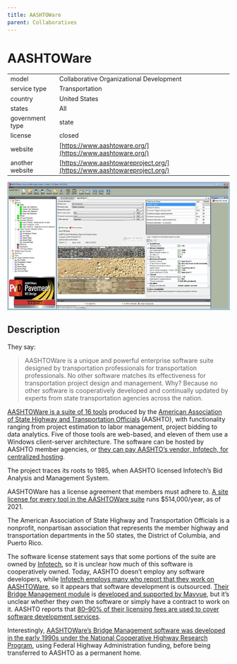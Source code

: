 ```yaml
---
title: AASHTOWare
parent: Collaboratives
---
```


# AASHTOWare

|                   |                                          |
|:------------------|:-----------------------------------------|
| model             | Collaborative Organizational Development
| service type      | Transportation
| country           | United States
| states            | All
| government type   | state
| license           | closed
| website           | [https://www.aashtoware.org/](https://www.aashtoware.org/)
| another website   | [https://www.aashtowareproject.org/](https://www.aashtowareproject.org/)

![AASHTOware screenshot](images/aashtoware.jpg)

## Description
They say:

>AASHTOWare is a unique and powerful enterprise software suite designed by transportation professionals for transportation professionals. No other software matches its effectiveness for transportation project design and management. Why? Because no other software is cooperatively developed and continually updated by experts from state transportation agencies across the nation.

[AASHTOWare is a suite of 16 tools](https://www.aashtoware.org/products/project/project-modules/) produced by the [American Association of State Highway and Transportation Officials](https://www.transportation.org/) (AASHTO), with functionality ranging from project estimation to labor management, project bidding to data analytics. Five of those tools are web-based, and eleven of them use a Windows client-server architecture. The software can be hosted by AASHTO member agencies, or [they can pay AASHTO’s vendor, Infotech, for centralized hosting](https://www.aashtoware.org/wp-content/uploads/2018/12/AWP_CloudHosting_2019_FINAL.pdf).

The project traces its roots to 1985, when AASHTO licensed Infotech’s Bid Analysis and Management System.

AASHTOWare has a license agreement that members must adhere to. [A site license for every tool in the AASHTOWare suite](https://www.aashtoware.org/wp-content/uploads/2020/05/E-FY2021-Member-Software-Request-Forms.pdf) runs $514,000/year, as of 2021.

The American Association of State Highway and Transportation Officials is a nonprofit, nonpartisan association that represents the member highway and transportation departments in the 50 states, the District of Columbia, and Puerto Rico.

The software license statement says that some portions of the suite are owned by [Infotech](https://www.infotechinc.com/), so it is unclear how much of this software is cooperatively owned. Today, AASHTO doesn’t employ any software developers, while [Infotech employs many who report that they work on AASHTOWare](https://www.linkedin.com/company/infotech-inc/people/), so it appears that software development is outsourced. [Their Bridge Management module](https://www.aashtowarebridge.com/) is [developed and supported by Mayvue](https://www.mayvue.com/aashtoware-bridge-management/), but it’s unclear whether they own the software or simply have a contract to work on it. AASHTO reports that [80–90% of their licensing fees are used to cover software development services](https://www.aashtoware.org/about/faq/).

Interestingly, [AASHTOWare’s Bridge Management software was developed in the early 1990s under the National Cooperative Highway Research Program](https://www.aashtowarebridge.com/), using Federal Highway Administration funding, before being transferred to AASHTO as a permanent home.
